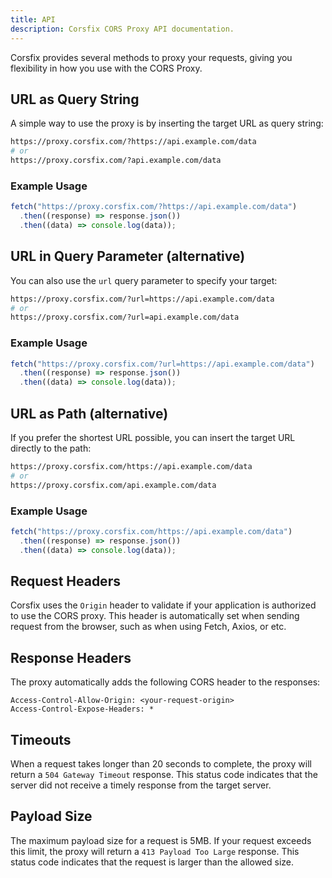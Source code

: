 ```yaml
---
title: API
description: Corsfix CORS Proxy API documentation.
---
```


Corsfix provides several methods to proxy your requests, giving you flexibility in how you use with the CORS Proxy.

## URL as Query String

A simple way to use the proxy is by inserting the target URL as query string:

```bash
https://proxy.corsfix.com/?https://api.example.com/data
# or
https://proxy.corsfix.com/?api.example.com/data
```

### Example Usage

```javascript
fetch("https://proxy.corsfix.com/?https://api.example.com/data")
  .then((response) => response.json())
  .then((data) => console.log(data));
```

## URL in Query Parameter (alternative)

You can also use the `url` query parameter to specify your target:

```bash
https://proxy.corsfix.com/?url=https://api.example.com/data
# or
https://proxy.corsfix.com/?url=api.example.com/data
```

### Example Usage

```javascript
fetch("https://proxy.corsfix.com/?url=https://api.example.com/data")
  .then((response) => response.json())
  .then((data) => console.log(data));
```

## URL as Path (alternative)

If you prefer the shortest URL possible, you can insert the target URL directly to the path:

```bash
https://proxy.corsfix.com/https://api.example.com/data
# or
https://proxy.corsfix.com/api.example.com/data
```

### Example Usage

```javascript
fetch("https://proxy.corsfix.com/https://api.example.com/data")
  .then((response) => response.json())
  .then((data) => console.log(data));
```

## Request Headers

Corsfix uses the `Origin` header to validate if your application is authorized to use the CORS proxy. This header is automatically set when sending request from the browser, such as when using Fetch, Axios, or etc.

## Response Headers

The proxy automatically adds the following CORS header to the responses:

```
Access-Control-Allow-Origin: <your-request-origin>
Access-Control-Expose-Headers: *
```

## Timeouts

When a request takes longer than 20 seconds to complete, the proxy will return a `504 Gateway Timeout` response. This status code indicates that the server did not receive a timely response from the target server.

## Payload Size

The maximum payload size for a request is 5MB. If your request exceeds this limit, the proxy will return a `413 Payload Too Large` response. This status code indicates that the request is larger than the allowed size.
